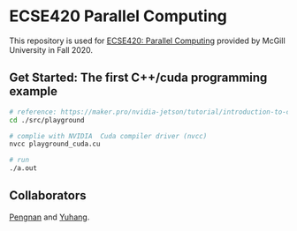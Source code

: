 # ECSE420 Parallel Computing  
This repository is used for [ECSE420: Parallel Computing](https://www.mcgill.ca/study/2020-2021/courses/ecse-420) provided by McGill University in Fall 2020.  

## Get Started: The first C++/cuda programming example  
```bash
# reference: https://maker.pro/nvidia-jetson/tutorial/introduction-to-cuda-programming-with-jetson-nano
cd ./src/playground

# complie with NVIDIA  Cuda compiler driver (nvcc)
nvcc playground_cuda.cu

# run
./a.out
```

## Collaborators  
[Pengnan](https://github.com/Catosine) and [Yuhang](https://github.com/yuhang-z).  
